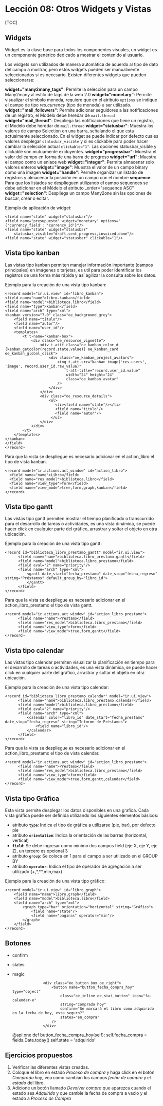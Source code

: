 Lección 08: Otros Widgets y Vistas
==================================

[TOC]

Widgets
-------

Widget es la clase base para todos los componentes visuales, un widget es un componente genérico dedicado a mostrar el contenido al usuario.

Los widgets son utilizados de manera automática de acuerdo al tipo de dato del campo a mostrar, pero estos widgets pueden ser manualmente seleccionados si es necesario. Existen diferentes widgets que pueden seleccionarse:

**widget="many2many_tags"**: Permite la selección para un campo Many2many al estilo de tags de la web 2.0
**widget="monetary"**: Permite visualizar el simbolo moneda, requiere que en el atributo `options` se indique el campo de tipo *res.currency* (tipo de moneda) a ser utilizado.
**widget="mail_followers"**: Permite adicionar seguidores a las notificaciones de un registro, el Modelo debe heredar de `mail.thread`
**widget="mail_thread"**: Despliega las notificaciones que tiene un registro, el Modelo debe heredar de `mail.thread`
**widget="statusbar"**: Muestra los valores de campo Selection en una barra, señalando el que esta actualmente seleccionado. En el widget se puede indicar por defecto cuales valores desplegar `statusbar_visible` y si es clickable para poder hacer cambiar la selección actual `clickable="1"`. Las opciones statusbar_visible y clickable son mutuamente excluyentes.
**widget="progressbar"**: Muestra el valor del campo en forma de una barra de progreso
**widget="url"**: Muestra el campo como un enlace web
**widget="integer"**: Permite almacenar solo valores enteros
**widget="image"**: Muestra el valor de un campo binary como una imagen
**widget="handle"**: Permite organizar un listado de registros y almacenar la posición en un campo con el nombre **sequence**. Para que los listados se desplieguen utilizando el campo sequences se debe adicionar en el Módelo el atributo _order="sequence ASC"
**widget="selection"**: Despliega un campo Many2one sin las opciones de buscar, crear o editar.

Ejemplo de aplicación de widget:

	<field name="state" widget="statusbar"/>
	<field name="presupuesto" widget="monetary" options="{'currency_field': 'currency_id'}"/>
    <field name="state" widget="statusbar"
        statusbar_visible="draft,sent,progress,invoiced,done"/>
    <field name="state" widget="statusbar" clickable="1"/>

Vista tipo kanban
-----------------

Las vistas tipo kanban permiten manejar información importante (campos principales) en imágenes o tarjetas, es util para poder identificar los registros de una forma más rápida y así agilizar la consulta sobre los datos.

Ejemplo para la creación de una vista tipo kanban:

	<record model="ir.ui.view" id="libro_kanban">
	<field name="name">libro.kanban</field>
	<field name="model">biblioteca.libro</field>
	<field name="type">kanban</field>
	<field name="arch" type="xml">
	<kanban version="7.0" class="oe_background_grey">
		<field name="titulo"/>
		<field name="autor"/>
		<field name="user_id"/>
		<templates>
			<t t-name="kanban-box">
				<div class="oe_resource_vignette">
					<div t-attf-class="oe_kanban_color_#{kanban_getcolor(record.state.value)} oe_kanban_card oe_kanban_global_click">
						<div class="oe_kanban_project_avatars">
							<img t-att-src="kanban_image('res.users', 'image', record.user_id.raw_value)"
								t-att-title="record.user_id.value"
								width="24" height="24"
								class="oe_kanban_avatar"
							/>
						</div>
					</div>
					<div class="oe_resource_details">
						<ul>
						   <li><field name="state"/></li>
						   <field name="titulo"/>
						   <field name="autor"/>
						 </ul>
					</div>
				</div>
			</t>
		</templates>
	</kanban>
	</field>
	</record>

Para que la vista se despliegue es necesario adicionar en el action_libro el tipo de vista kanban.

	<record model="ir.actions.act_window" id="action_libro">
	  <field name="name">Libro</field>
	  <field name="res_model">biblioteca.libro</field>
	  <field name="view_type">form</field>
	  <field name="view_mode">tree,form,graph,kanban</field>
	</record>


Vista tipo gantt
----------------

Las vistas tipo gantt permiten mostrar el tiempo planificado o transcurrido para el desarrollo de tareas o actividades, es una vista dinámica, se puede hacer click en cualquier parte del gráfico, arrastrar y soltar el objeto en otra ubicación.


Ejemplo para la creación de una vista tipo gantt:

	<record id="biblioteca_libro_prestamo_gantt" model="ir.ui.view">
		  <field name="name">biblioteca.libro_prestamo.gantt</field>
		  <field name="model">biblioteca.libro_prestamo</field>
		  <field eval="2" name="priority"/>
		  <field name="arch" type="xml">
			  <gantt date_start="fecha_prestamo" date_stop="fecha_regreso" string="Préstamos" default_group_by="libro_id">
			  </gantt>
		  </field>
	</record>

Para que la vista se despliegue es necesario adicionar en el action_libro_prestamo el tipo de vista gantt.

	<record model="ir.actions.act_window" id="action_libro_prestamo">
		  <field name="name">Prestamo</field>
		  <field name="res_model">biblioteca.libro_prestamo</field>
		  <field name="view_type">form</field>
		  <field name="view_mode">tree,form,gantt</field>
	</record>

Vista tipo calendar
-------------------

Las vistas tipo calendar permiten visualizar la planificación en tiempo para el desarrollo de tareas o actividades, es una vista dinámica, se puede hacer click en cualquier parte del gráfico, arrastrar y soltar el objeto en otra ubicación.

Ejemplo para la creación de una vista tipo calendar:

	<record id="biblioteca_libro_prestamo_calendar" model="ir.ui.view">
		  <field name="name">biblioteca.libro_prestamo.calendar</field>
		  <field name="model">biblioteca.libro_prestamo</field>
		  <field eval="2" name="priority"/>
		  <field name="arch" type="xml">
			  <calendar color="libro_id" date_start="fecha_prestamo" date_stop="fecha_regreso" string="Informe de Préstamos">
				  <field name="libro_id"/>
			  </calendar>
		  </field>
	</record>

Para que la vista se despliegue es necesario adicionar en el action_libro_prestamo el tipo de vista calendar.

	<record model="ir.actions.act_window" id="action_libro_prestamo">
		  <field name="name">Prestamo</field>
		  <field name="res_model">biblioteca.libro_prestamo</field>
		  <field name="view_type">form</field>
		  <field name="view_mode">tree,form,gantt,calendar</field>
	</record>


Vista tipo Gráfica
------------------

Esta vista permite desplegar los datos disponibles en una grafica. Cada vista gráfica puede ser definida utilizando los siguientes elementos básicos:

* atributo **`type`**: Indica el tipo de gráfica a utilizarse (pie, bar), por defecto pie
* atributo **`orientation`**: Indica la orientación de las barras (horizontal, vertical)
* **`field`**: Se debe ingresar como mínimo dos campos field (eje X, eje Y, eje Z), un tercero es opcional 3
* atributo **`group`**: Se coloca en 1 para el campo a ser utilizado en el GROUP BY
* atributo **`operator`**: Indica el tipo de operador de agregación a ser utilizado (+,*,**,min,max)

Ejemplo para la creación de una vista tipo gráfico:

    <record model="ir.ui.view" id="libro_graph">
        <field name="name">libro.graph</field>
        <field name="model">biblioteca.libro</field>
        <field name="arch" type="xml">
            <graph type="bar" orientation="horizontal" string="Gráfico">
                <field name="state"/>
                <field name="paginas" operator="min"/>
            </graph>
        </field>
    </record>

Botones
-------
- confirm
- states
- magic

                    <div class="oe_button_box oe_right">
                        <button name="button_fecha_compra_hoy" type="object" 
                            class="oe_inline oe_stat_button" icon="fa-calendar-o"
                            string="Comprado hoy"
                            confirm="Se marcará el libro como adquirido en la fecha de hoy, esta seguro?"
                            states="en_compra"
                        />
                    </div>

    @api.one
    def button_fecha_compra_hoy(self):
        self.fecha_compra = fields.Date.today()
        self.state = 'adquirido'


Ejercicios propuestos
---------------------

1. Verificar las diferentes vistas creadas.
1. Coloque el libro en estado *Proceso de compra* y haga click en el botón *Comprado hoy*, vea como cambian los campos *fecha de compra* y el *estado* del libro.
1. Adicioné un botón llamado *Devolver compra* que aparezca cuando el estado sea *Adquirido* y que cambie la fecha de compra a vacio y el estado a *Proceso de Compra*

